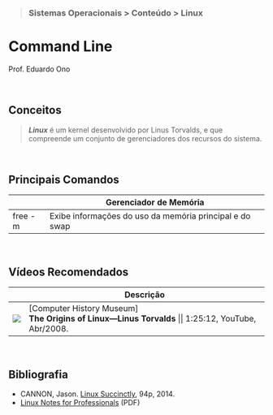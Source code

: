 > ### Sistemas Operacionais > Conteúdo > Linux

# Command Line

Prof. Eduardo Ono

<br>

## Conceitos

> __*Linux*__ é um kernel desenvolvido por Linus Torvalds, e que compreende um conjunto de gerenciadores dos recursos do sistema.

<br>

## Principais Comandos

| | Gerenciador de Memória |
| --- | --- |
| free -m | Exibe informações do uso da memória principal e do swap


<br>

## Vídeos Recomendados

|| Descrição |
| :-: | --- |
| [![](https://img.youtube.com/vi/WVTWCPoUt8w/default.jpg)](https://www.youtube.com/watch?v=WVTWCPoUt8w) | [Computer History Museum]<br>**The Origins of Linux—Linus Torvalds** \|\| 1:25:12, YouTube, Abr/2008.

<br>

## Bibliografia

* CANNON, Jason. [Linux Succinctly](https://www.syncfusion.com/ebooks/linux), 94p, 2014.
* [Linux Notes for Professionals](https://goalkicker.com/LinuxBook/) (PDF)
